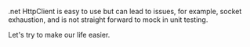 .net HttpClient is easy to use but can lead to issues, for example, socket exhaustion, and is not straight forward to mock in unit testing.

Let's try to make our life easier.